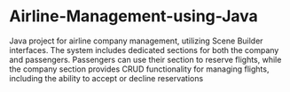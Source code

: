 #  Airline-Management-using-Java
Java project for airline company management, utilizing Scene Builder interfaces. The system includes dedicated sections for both the company and passengers. Passengers can use their section to reserve flights, while the company section provides CRUD functionality for managing flights, including the ability to accept or decline reservations
